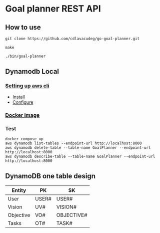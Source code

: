 # Goal planner REST API

## How to use

```
git clone https://github.com/cdlavacudeg/go-goal-planner.git
```

```
make
```

```
./bin/goal-planner
```

## Dynamodb Local

### [Setting up aws cli](https://docs.aws.amazon.com/cli/latest/userguide/getting-started-install.html)

- [Install](https://docs.aws.amazon.com/cli/latest/userguide/getting-started-install.html)
- [Configure](https://docs.aws.amazon.com/cli/latest/userguide/cli-chap-configure.html)

### [Docker image](https://docs.aws.amazon.com/amazondynamodb/latest/developerguide/DynamoDBLocal.DownloadingAndRunning.html#docker)

### Test

```
docker compose up
aws dynamodb list-tables --endpoint-url http://localhost:8000
aws dynamodb delete-table --table-name GoalPlanner --endpoint-url http://localhost:8000
aws dynamodb describe-table --table-name GoalPlanner --endpoint-url http://localhost:8000
```

## DynamoDB one table design

| Entity    | PK               | SK                      |
| --------- | ---------------- | ----------------------- |
| User      | USER#<Username>  | USER#<Username>         |
| Vision    | UV#<Username>    | VISION#<VisionId>       |
| Objective | VO#<VisionId>    | OBJECTIVE#<ObjectiveId> |
| Tasks     | OT#<ObjectiveId> | TASK#<TaskId>           |

